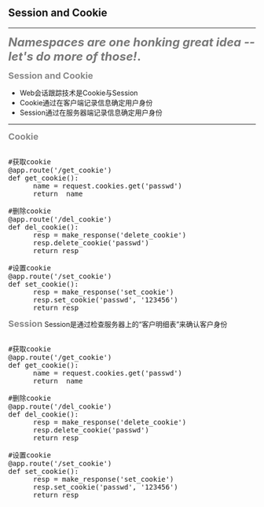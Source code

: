## Session and Cookie
----
<font size=5 color="#797979">

__*Namespaces are one honking great idea -- let's do more of those!*.__
</font>

<font size=4 color="#888"> __Session and Cookie__</font>

+ Web会话跟踪技术是Cookie与Session
+ Cookie通过在客户端记录信息确定用户身份
+ Session通过在服务器端记录信息确定用户身份

----
<font size=4 color="#888"> __Cookie__</font>

<pre>

#获取cookie
@app.route('/get_cookie')
def get_cookie():
      name = request.cookies.get('passwd')
      return  name
 
#删除cookie
@app.route('/del_cookie')
def del_cookie():
      resp = make_response('delete_cookie')
      resp.delete_cookie('passwd')
      return resp 

#设置cookie
@app.route('/set_cookie')
def set_cookie():
      resp = make_response('set_cookie')
      resp.set_cookie('passwd', '123456')
      return resp
</pre>

<font size=4 color="#888"> __Session__</font>
Session是通过检查服务器上的“客户明细表”来确认客户身份
<pre>

#获取cookie
@app.route('/get_cookie')
def get_cookie():
      name = request.cookies.get('passwd')
      return  name
 
#删除cookie
@app.route('/del_cookie')
def del_cookie():
      resp = make_response('delete_cookie')
      resp.delete_cookie('passwd')
      return resp 

#设置cookie
@app.route('/set_cookie')
def set_cookie():
      resp = make_response('set_cookie')
      resp.set_cookie('passwd', '123456')
      return resp
</pre>
